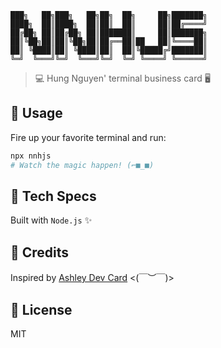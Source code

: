 ```ascii
███╗   ██╗███╗   ██╗██╗  ██╗     ██╗███████╗
████╗  ██║████╗  ██║██║  ██║     ██║██╔════╝
██╔██╗ ██║██╔██╗ ██║███████║     ██║███████╗
██║╚██╗██║██║╚██╗██║██╔══██║██   ██║╚════██║
██║ ╚████║██║ ╚████║██║  ██║╚█████╔╝███████║
╚═╝  ╚═══╝╚═╝  ╚═══╝╚═╝  ╚═╝ ╚════╝ ╚══════╝
```

> 💻 Hung Nguyen' terminal business card 🖥️

## 🚀 Usage

Fire up your favorite terminal and run:

```bash
npx nnhjs
# Watch the magic happen! (⌐■_■)
```

## 🧪 Tech Specs

Built with `Node.js` ✨

## 🔌 Credits

Inspired by [Ashley Dev Card](https://github.com/ashleymcnamara/ashley.dev-card) <(￣︶￣)>

## 📄 License

MIT
